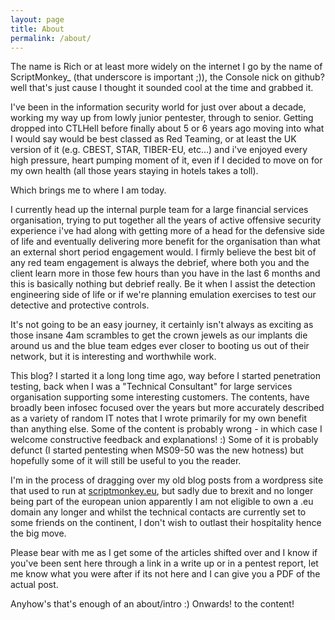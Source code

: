 ```yaml
---
layout: page
title: About
permalink: /about/
---
```


The name is Rich or at least more widely on the internet I go by the name of ScriptMonkey_ (that underscore is important ;)), the Console nick on github? well that's just cause I thought it sounded cool at the time and grabbed it.

I've been in the information security world for just over about a decade, working my way up from lowly junior pentester, through to senior. Getting dropped into CTLHell before finally about 5 or 6 years ago moving into what I would say would be best classed as Red Teaming, or at least the UK version of it (e.g. CBEST, STAR, TIBER-EU, etc...) and i've enjoyed every high pressure, heart pumping moment of it, even if I decided to move on for my own health (all those years staying in hotels takes a toll).

Which brings me to where I am today.

I currently head up the internal purple team for a large financial services organisation, trying to put together all the years of active offensive security experience i've had along with getting more of a head for the defensive side of life and eventually delivering more benefit for the organisation than what an external short period engagement would. I firmly believe the best bit of any red team engagement is always the debrief, where both you and the client learn more in those few hours than you have in the last 6 months and this is basically nothing but debrief really. Be it when I assist the detection engineering side of life or if we're planning emulation exercises to test our detective and protective controls.

It's not going to be an easy journey, it certainly isn't always as exciting as those insane 4am scrambles to get the crown jewels as our implants die around us and the blue team edges ever closer to booting us out of their network, but it is interesting and worthwhile work.

This blog? I started it a long long time ago, way before I started penetration testing, back when I was a "Technical Consultant" for large services organisation supporting some interesting customers. The contents, have broadly been infosec focused over the years but more accurately described as a variety of random IT notes that I wrote primarily for my own benefit than anything else. Some of the content is probably wrong - in which case I welcome constructive feedback and explanations! :) Some of it is probably defunct (I started pentesting when MS09-50 was the new hotness) but hopefully some of it will still be useful to you the reader.

I'm in the process of dragging over my old blog posts from a wordpress site that used to run at [scriptmonkey.eu](https://blog.scriptmonkey.eu), but sadly due to brexit and no longer being part of the european union apparently I am not eligible to own a .eu domain any longer and whilst the technical contacts are currently set to some friends on the continent, I don't wish to outlast their hospitality hence the big move.

Please bear with me as I get some of the articles shifted over and I know if you've been sent here through a link in a write up or in a pentest report, let me know what you were after if its not here and I can give you a PDF of the actual post.

Anyhow's that's enough of an about/intro :) Onwards! to the content!
